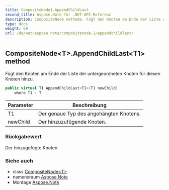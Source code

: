 ```yaml
---
title: CompositeNode1.AppendChildLast
second_title: Aspose.Note für .NET-API-Referenz
description: CompositeNode methode. Fügt den Knoten am Ende der Liste der untergeordneten Knoten für diesen Knoten hinzu.
type: docs
weight: 60
url: /de/net/aspose.note/compositenode-1/appendchildlast/
---
```

## CompositeNode&lt;T&gt;.AppendChildLast&lt;T1&gt; method

Fügt den Knoten am Ende der Liste der untergeordneten Knoten für diesen Knoten hinzu.

```csharp
public virtual T1 AppendChildLast<T1>(T1 newChild)
    where T1 : T
```

| Parameter | Beschreibung |
| --- | --- |
| T1 | Der genaue Typ des angehängten Knotens. |
| newChild | Der hinzuzufügende Knoten. |

### Rückgabewert

Der hinzugefügte Knoten.

### Siehe auch

* class [CompositeNode&lt;T&gt;](../)
* namensraum [Aspose.Note](../../compositenode-1/)
* Montage [Aspose.Note](../../../)


